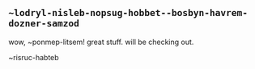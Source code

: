 ## `~lodryl-nisleb-nopsug-hobbet--bosbyn-havrem-dozner-samzod`
wow, ~ponmep-litsem!
great stuff. will be checking out.

~risruc-habteb